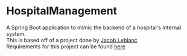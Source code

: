 # HospitalManagement
A Spring Boot application to mimic the backend of a hospital's internal system.<br>
This is based off of a project done by <a href="https://github.com/JacobTLeBlanc">Jacob Leblanc</a><br>
Requirements for this project can be found <a href="https://github.com/JacobTLeBlanc/HospitalManagementSystem">here</a>
